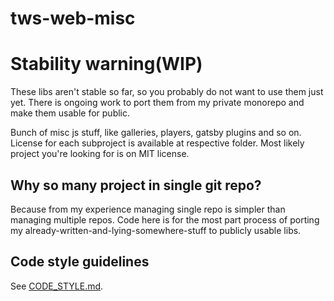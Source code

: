 # tws-web-misc

# Stability warning(WIP)
These libs aren't stable so far, so you probably do not want to use them just yet.
There is ongoing work to port them from my private monorepo and make them usable for public.

Bunch of misc js stuff, like galleries, players, gatsby plugins and so on.
License for each subproject is available at respective folder. Most likely project you're looking for is on MIT
license.

## Why so many project in single git repo?

Because from my experience managing single repo is simpler than managing multiple repos.
Code here is for the most part process of porting my already-written-and-lying-somewhere-stuff to publicly usable libs.

## Code style guidelines

See [CODE_STYLE.md](./CODE_STYLE.md).
